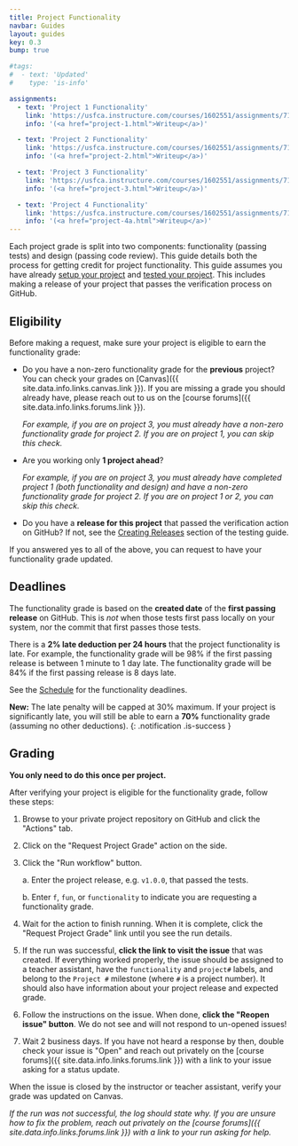 ```yaml
---
title: Project Functionality
navbar: Guides
layout: guides
key: 0.3
bump: true

#tags:
#  - text: 'Updated'
#    type: 'is-info'

assignments:
  - text: 'Project 1 Functionality'
    link: 'https://usfca.instructure.com/courses/1602551/assignments/7118291'
    info: '(<a href="project-1.html">Writeup</a>)'

  - text: 'Project 2 Functionality'
    link: 'https://usfca.instructure.com/courses/1602551/assignments/7118292'
    info: '(<a href="project-2.html">Writeup</a>)'

  - text: 'Project 3 Functionality'
    link: 'https://usfca.instructure.com/courses/1602551/assignments/7118293'
    info: '(<a href="project-3.html">Writeup</a>)'

  - text: 'Project 4 Functionality'
    link: 'https://usfca.instructure.com/courses/1602551/assignments/7118294'
    info: '(<a href="project-4a.html">Writeup</a>)'
---
```


Each project grade is split into two components: functionality (passing tests) and design (passing code review). This guide details both the process for getting credit for project functionality. This guide assumes you have already [setup your project](setup.html) and [tested your project](testing.html). This includes making a release of your project that passes the verification process on GitHub.

## Eligibility

Before making a request, make sure your project is eligible to earn the functionality grade:

  - Do you have a non-zero functionality grade for the **previous** project? You can check your grades on [Canvas]({{ site.data.info.links.canvas.link }}). If you are missing a grade you should already have, please reach out to us on the [course forums]({{ site.data.info.links.forums.link }}).

      *For example, if you are on project 3, you must already have a non-zero functionality grade for project 2. If you are on project 1, you can skip this check.*

  - Are you working only **1 project ahead**?

      *For example, if you are on project 3, you must already have completed project 1 (both functionality and design) and have a non-zero functionality grade for project 2. If you are on project 1 or 2, you can skip this check.*

  - Do you have a **release for this project** that passed the verification action on GitHub? If not, see the [Creating Releases](testing.html#creating-releases) section of the testing guide.

If you answered yes to all of the above, you can request to have your functionality grade updated.

## Deadlines

The functionality grade is based on the **created date** of the **first passing release** on GitHub. This is *not* when those tests first pass locally on your system, nor the commit that first passes those tests.

There is a **2% late deduction per 24 hours** that the project functionality is late. For example, the functionality grade will be 98% if the first passing release is between 1 minute to 1 day late. The functionality grade will be 84% if the first passing release is 8 days late.

See the [Schedule](schedule.html) for the functionality deadlines.

<i class="fas fa-exclamation-triangle"></i> **New:** The late penalty will be capped at 30% maximum. If your project is significantly late, you will still be able to earn a **70%** functionality grade (assuming no other deductions).
{: .notification .is-success }

## Grading

**You only need to do this once per project.**

After verifying your project is eligible for the functionality grade, follow these steps:

  1. Browse to your private project repository on GitHub and click the "Actions" tab.

  2. Click on the "Request Project Grade" action on the side.

  3. Click the "Run workflow" button.

      a. Enter the project release, e.g. `v1.0.0`, that passed the tests.

      b. Enter `f`, `fun`, or `functionality` to indicate you are requesting a functionality grade.

  4. Wait for the action to finish running. When it is complete, click the "Request Project Grade" link until you see the run details.

  5. If the run was successful, **click the link to visit the issue** that was created. If everything worked properly, the issue should be assigned to a teacher assistant, have the `functionality` and `project#` labels, and belong to the `Project #` milestone (where `#` is a project number). It should also have information about your project release and expected grade.

  6. Follow the instructions on the issue. When done, **click the "Reopen issue" button**. We do not see and will not respond to un-opened issues!

  7. Wait 2 business days. If you have not heard a response by then, double check your issue is "Open" and reach out privately on the [course forums]({{ site.data.info.links.forums.link }}) with a link to your issue asking for a status update.

When the issue is closed by the instructor or teacher assistant, verify your grade was updated on Canvas.

*If the run was not successful, the log should state why. If you are unsure how to fix the problem, reach out privately on the [course forums]({{ site.data.info.links.forums.link }}) with a link to your run asking for help.*
